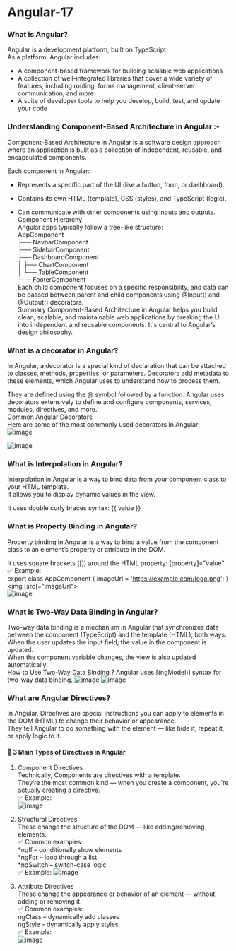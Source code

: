 # Angular-17

### What is Angular? 
Angular is a development platform, built on TypeScript </br>
As a platform, Angular includes:

- A component-based framework for building scalable web applications
- A collection of well-integrated libraries that cover a wide variety of features, including routing, forms management, client-server communication, and more
- A suite of developer tools to help you develop, build, test, and update your code
 ### Understanding Component-Based Architecture in Angular :- 
Component-Based Architecture in Angular is a software design approach where an application is built as a collection of independent, reusable, and encapsulated components.

Each component in Angular:

- Represents a specific part of the UI (like a button, form, or dashboard).

- Contains its own HTML (template), CSS (styles), and TypeScript (logic).

- Can communicate with other components using inputs and outputs.</br>
Component Hierarchy</br>
Angular apps typically follow a tree-like structure:</br>
AppComponent</br>
├── NavbarComponent</br>
├── SidebarComponent</br>
├── DashboardComponent</br>
│   ├── ChartComponent</br>
│   └── TableComponent</br>
└── FooterComponent</br>
Each child component focuses on a specific responsibility, and data can be passed between parent and child components using @Input() and @Output() decorators.</br>
Summary
Component-Based Architecture in Angular helps you build clean, scalable, and maintainable web applications by breaking the UI into independent and reusable components. It's central to Angular’s design philosophy.

### What is a decorator in Angular?
In Angular, a decorator is a special kind of declaration that can be attached to classes, methods, properties, or parameters. Decorators add metadata to these elements, which Angular uses to understand how to process them.

They are defined using the @ symbol followed by a function. Angular uses decorators extensively to define and configure components, services, modules, directives, and more.</br>
Common Angular Decorators</br>
Here are some of the most commonly used decorators in Angular:</br>
![image](https://github.com/user-attachments/assets/86e81915-9a5e-4fed-b784-3def628276ab)
</br>

![image](https://github.com/user-attachments/assets/3ca9202e-2bca-44c9-84d1-f9b1ac2d722e)


### What is Interpolation in Angular?
Interpolation in Angular is a way to bind data from your component class to your HTML template. </br>
It allows you to display dynamic values in the view.

It uses double curly braces syntax: {{ value }}

### What is Property Binding in Angular?
Property binding in Angular is a way to bind a value from the component class to an element’s property or attribute in the DOM.

It uses square brackets ([]) around the HTML property: [property]="value"</br>
✅ Example:</br>
export class AppComponent {
  imageUrl = 'https://example.com/logo.png';
}</br>
<img [src]="imageUrl"></br>
![image](https://github.com/user-attachments/assets/25f2d8e9-b98e-4886-b168-56f644272863)
</br>
### What is Two-Way Data Binding in Angular?
Two-way data binding is a mechanism in Angular that synchronizes data between the component (TypeScript) and the template (HTML), both ways:</br>
When the user updates the input field, the value in the component is updated.</br>
When the component variable changes, the view is also updated automatically.</br>
How to Use Two-Way Data Binding ? Angular uses [(ngModel)] syntax for two-way data binding.
![image](https://github.com/user-attachments/assets/db7baf40-4a3b-47c7-9817-9e088c6a460e)
![image](https://github.com/user-attachments/assets/7f4e4cc2-36ff-4621-8654-d2da1c8e7e74)

### What are Angular Directives?</br>
In Angular, Directives are special instructions you can apply to elements in the DOM (HTML) to change their behavior or appearance.</br>
They tell Angular to do something with the element — like hide it, repeat it, or apply logic to it.</br>
#### 🔄 3 Main Types of Directives in Angular</br>
1. Component Directives</br>
Technically, Components are directives with a template.</br>
They’re the most common kind — when you create a component, you're actually creating a directive.</br>
✅ Example:</br>
![image](https://github.com/user-attachments/assets/06badaa9-e428-4e03-827c-73d017dc4b61)

2. Structural Directives</br>
These change the structure of the DOM — like adding/removing elements.</br>
✅ Common examples:</br>
*ngIf – conditionally show elements</br>
*ngFor – loop through a list</br>
*ngSwitch – switch-case logic</br>
✅ Example:
![image](https://github.com/user-attachments/assets/7c2ba1bc-24e3-4cbb-b256-223188321eb0)

3. Attribute Directives</br>
These change the appearance or behavior of an element — without adding or removing it.</br>
✅ Common examples:</br>
ngClass – dynamically add classes</br>
ngStyle – dynamically apply styles</br>
✅ Example:</br>
![image](https://github.com/user-attachments/assets/533b959a-556c-47ec-b330-5938cf18bd97)

